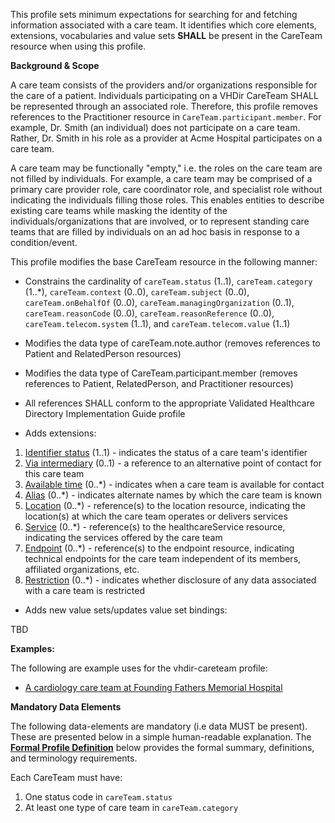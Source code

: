 This profile sets minimum expectations for searching for and fetching information associated with a care team. It identifies which core elements, extensions, vocabularies and value sets **SHALL** be present in the CareTeam resource when using this profile.

**Background & Scope**

A care team consists of the providers and/or organizations responsible for the care of a patient. Individuals participating on a VHDir CareTeam SHALL be represented through an associated role. Therefore, this profile removes references to the Practitioner resource in `CareTeam.participant.member`. For example, Dr. Smith (an individual) does not participate on a care team. Rather, Dr. Smith in his role as a provider at Acme Hospital participates on a care team.

A care team may be functionally "empty," i.e. the roles on the care team are not filled by individuals. For example, a care team may be comprised of a primary care provider role, care coordinator role, and specialist role without indicating the individuals filling those roles. This enables entities to describe existing care teams while masking the identity of the individuals/organizations that are involved, or to represent standing care teams that are filled by individuals on an ad hoc basis in response to a condition/event.

This profile modifies the base CareTeam resource in the following manner:

*  Constrains the cardinality of `careTeam.status` (1..1), `careTeam.category` (1..*), `careTeam.context` (0..0), `careTeam.subject` (0..0), `careTeam.onBehalfOf` (0..0), `careTeam.managingOrganization` (0..1), `careTeam.reasonCode` (0..0), `careTeam.reasonReference` (0..0), `careTeam.telecom.system` (1..1), and `careTeam.telecom.value` (1..1)

*   Modifies the data type of careTeam.note.author (removes references to Patient and RelatedPerson resources)

*   Modifies the data type of CareTeam.participant.member (removes references to Patient, RelatedPerson, and Practitioner resources)

*  All references SHALL conform to the appropriate Validated Healthcare Directory Implementation Guide profile

*  Adds extensions:

1.  [Identifier status](StructureDefinition-identifier-status.html) (1..1) - indicates the status of a care team's identifier
1.  [Via intermediary](StructureDefinition-contactpoint-viaintermediary.html) (0..1) - a reference to an alternative point of contact for this care team
1.  [Available time](StructureDefinition-contactpoint-availabletime.html) (0..*) - indicates when a care team is available for contact
1.  [Alias](StructureDefinition-careteam-alias.html) (0..*) - indicates alternate names by which the care team is known
1.  [Location](StructureDefinition-location-reference.html) (0..*) - reference(s) to the location resource, indicating the location(s) at which the care team operates or delivers services
1.  [Service](StructureDefinition-healthcareservice-reference.html) (0..*) - reference(s) to the healthcareService resource, indicating the services offered by the care team
1.  [Endpoint](StructureDefinition-endpoint-reference.html) (0..*) - reference(s) to the endpoint resource, indicating technical endpoints for the care team independent of its members, affiliated organizations, etc.
1.  [Restriction](StructureDefinition-usage-restriction.html) (0..*) - indicates whether disclosure of any data associated with a care team is restricted

*  Adds new value sets/updates value set bindings:

TBD



**Examples:**

The following are example uses for the vhdir-careteam profile:

-  [A cardiology care team at Founding Fathers Memorial Hospital](CareTeam-cardiologycareteam1.html)


**Mandatory Data Elements**

The following data-elements are mandatory (i.e data MUST be present). These are presented below in a simple human-readable explanation. The [**Formal Profile Definition**](#profile) below provides the  formal summary, definitions, and  terminology requirements.  

Each CareTeam must have:

1.  One status code in `careTeam.status`
1.  At least one type of care team in `careTeam.category`
